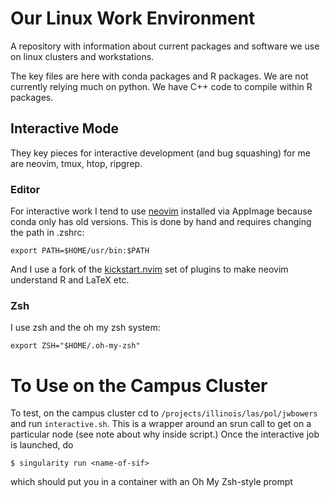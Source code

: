 # Our Linux Work Environment

A repository with information about current packages and software we use on
linux clusters and workstations.

The key files are here with conda packages and R packages. We are not currently
relying much on python. We have C++ code to compile within R packages.

## Interactive Mode

They key pieces for interactive development (and bug squashing) for me are
neovim, tmux, htop, ripgrep.


### Editor

For interactive work I tend to use
[neovim](https://github.com/neovim/neovim/blob/master/INSTALL.md) installed via
AppImage because conda only has old versions. This is done by hand and requires
changing the path in .zshrc:

```
export PATH=$HOME/usr/bin:$PATH
```
And I use a fork of the
[kickstart.nvim](https://github.com/jwbowers/kickstart.nvim) set of plugins to
make neovim understand R and LaTeX etc.

### Zsh

I use zsh and the oh my zsh system:

```
export ZSH="$HOME/.oh-my-zsh"
```

# To Use on the Campus Cluster

To test, on the campus cluster cd to `/projects/illinois/las/pol/jwbowers` and run `interactive.sh`. This is a wrapper around an srun call to get on a particular node (see note about why inside script.) Once the interactive job is launched, do
```
$ singularity run <name-of-sif>
```
which should put you in a container with an Oh My Zsh-style prompt


